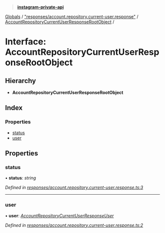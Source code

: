 > **[instagram-private-api](../README.md)**

[Globals](../README.md) / ["responses/account.repository.current-user.response"](../modules/_responses_account_repository_current_user_response_.md) / [AccountRepositoryCurrentUserResponseRootObject](_responses_account_repository_current_user_response_.accountrepositorycurrentuserresponserootobject.md) /

# Interface: AccountRepositoryCurrentUserResponseRootObject

## Hierarchy

* **AccountRepositoryCurrentUserResponseRootObject**

## Index

### Properties

* [status](_responses_account_repository_current_user_response_.accountrepositorycurrentuserresponserootobject.md#status)
* [user](_responses_account_repository_current_user_response_.accountrepositorycurrentuserresponserootobject.md#user)

## Properties

###  status

• **status**: *string*

*Defined in [responses/account.repository.current-user.response.ts:3](https://github.com/dilame/instagram-private-api/blob/173bc62/src/responses/account.repository.current-user.response.ts#L3)*

___

###  user

• **user**: *[AccountRepositoryCurrentUserResponseUser](_responses_account_repository_current_user_response_.accountrepositorycurrentuserresponseuser.md)*

*Defined in [responses/account.repository.current-user.response.ts:2](https://github.com/dilame/instagram-private-api/blob/173bc62/src/responses/account.repository.current-user.response.ts#L2)*